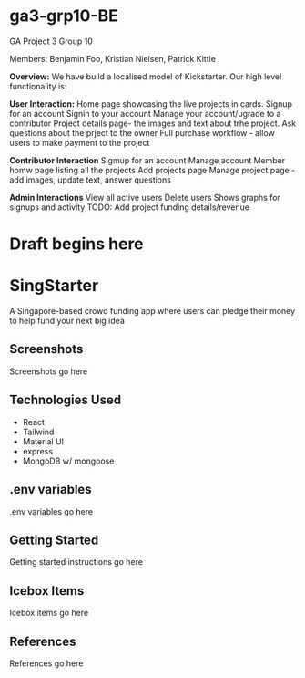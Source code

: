 # ga3-grp10-BE

GA Project 3 Group 10

Members: Benjamin Foo, Kristian Nielsen, Patrick Kittle

**Overview:**
We have build a localised model of Kickstarter. Our high level functionality is:

**User Interaction:**
Home page showcasing the live projects in cards.
Signup for an account
Signin to your account
Manage your account/ugrade to a contributor
Project details page- the images and text about trhe project.
Ask questions about the prject to the owner
Full purchase workflow - allow users to make payment to the project

**Contributor Interaction**
Sigmup for an account
Manage account 
Member homw page listing all the projects 
Add projects page
Manage project page - add images, update text, answer questions


**Admin Interactions**
View all active users
Delete users
Shows graphs for signups and activity
TODO: Add project funding details/revenue

# Draft begins here

# SingStarter 

A Singapore-based crowd funding app where users can pledge their money to help fund your next big idea

## Screenshots
Screenshots go here

## Technologies Used
- React
- Tailwind
- Material UI
- express
- MongoDB w/ mongoose

## .env variables
.env variables go here

## Getting Started
Getting started instructions go here

## Icebox Items
Icebox items go here

## References
References go here
